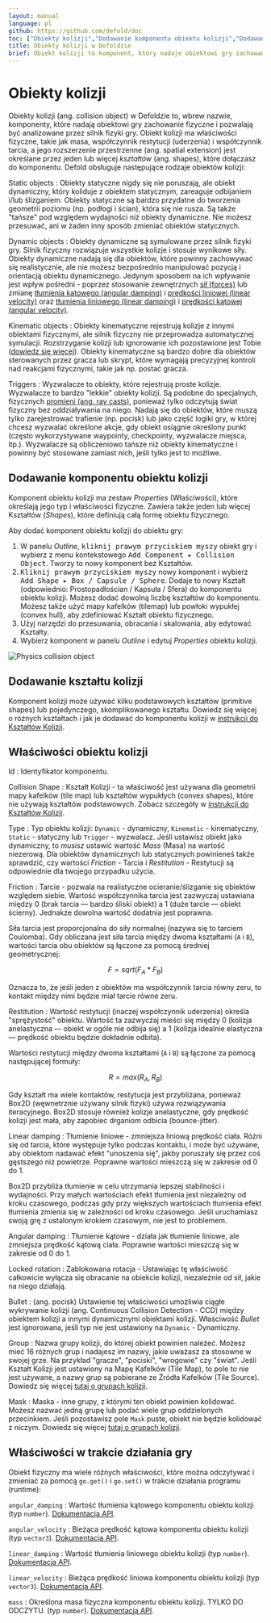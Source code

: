```yaml
---
layout: manual
language: pl
github: https://github.com/defold/doc
toc: ["Obiekty kolizji","Dodawanie komponentu obiektu kolizji","Dodawanie kształtu kolizji","Właściwości obiektu kolizji","Właściwości w trakcie działania gry"]
title: Obiekty kolizji w Defoldzie
brief: Obiekt kolizji to komponent, który nadaje obiektowi gry zachowanie fizyczne. Obiekt kolizji ma właściwości fizyczne i przestrzenną formę.
---
```


# Obiekty kolizji

Obiekty kolizji (ang. collision object) w Defoldzie to, wbrew nazwie, komponenty, które nadają obiektowi gry zachowanie fizyczne i pozwalają być analizowane przez silnik fizyki gry. Obiekt kolizji ma właściwości fizyczne, takie jak masa, współczynnik restytucji (uderzenia) i współczynnik tarcia, a jego rozszerzenie przestrzenne (ang. spatial extension) jest określane przez jeden lub więcej _kształtów_ (ang. shapes), które dołączasz do komponentu. Defold obsługuje następujące rodzaje obiektów kolizji:

Static objects
: Obiekty statyczne nigdy się nie poruszają, ale obiekt dynamiczny, który koliduje z obiektem statycznym, zareaguje odbijaniem i/lub ślizganiem. Obiekty statyczne są bardzo przydatne do tworzenia geometrii poziomu (np. podłogi i ścian), która się nie rusza. Są także "tańsze" pod względem wydajności niż obiekty dynamiczne. Nie możesz przesuwać, ani w żaden inny sposób zmieniać obiektów statycznych.

Dynamic objects
: Obiekty dynamiczne są symulowane przez silnik fizyki gry. Silnik fizyczny rozwiązuje wszystkie kolizje i stosuje wynikowe siły. Obiekty dynamiczne nadają się dla obiektów, które powinny zachowywać się realistycznie, ale nie możesz bezpośrednio manipulować pozycją i orientacją obiektu dynamicznego. Jedynym sposobem na ich wpływanie jest wpływ pośredni - poprzez stosowanie zewnętrznych [sił (forces)](/ref/physics/#apply_force) lub zmianę [tłumienia kątowego (angular damping)](/ref/stable/physics/#angular_damping) i [prędkości liniowej (linear velocity)](/ref/stable/physics/#linear_velocity) oraz [tłumienia liniowego (linear damping)](/ref/stable/physics/#linear_damping) i [prędkości kątowej (angular velocity)](/ref/stable/physics/#angular_velocity).

Kinematic objects
: Obiekty kinematyczne rejestrują kolizje z innymi obiektami fizycznymi, ale silnik fizyczny nie przeprowadza automatycznej symulacji. Rozstrzyganie kolizji lub ignorowanie ich pozostawione jest Tobie ([dowiedz się więcej](/pl/manuals/physics-resolving-collisions)). Obiekty kinematyczne są bardzo dobre dla obiektów sterowanych przez gracza lub skrypt, które wymagają precyzyjnej kontroli nad reakcjami fizycznymi, takie jak np. postać gracza.

Triggers
: Wyzwalacze to obiekty, które rejestrują proste kolizje. Wyzwalacze to bardzo "lekkie" obiekty kolizji. Są podobne do specjalnych, fizycznych [promieni (ang. ray casts)](/pl/manuals/physics-ray-casts), ponieważ tylko odczytują świat fizyczny bez oddziaływania na niego. Nadają się do obiektów, które muszą tylko zarejestrować trafienie (np. pocisk) lub jako część logiki gry, w której chcesz wyzwalać określone akcje, gdy obiekt osiągnie określony punkt (często wykorzystywane waypointy, checkpointy, wyzwalacze miejsca, itp.). Wyzwalacze są obliczeniowo tańsze niż obiekty kinematyczne i powinny być stosowane zamiast nich, jeśli tylko jest to możliwe.

## Dodawanie komponentu obiektu kolizji

Komponent obiektu kolizji ma zestaw *Properties* (Właściwości), które określają jego typ i właściwości fizyczne. Zawiera także jeden lub więcej Kształtów (*Shapes*), które definiują całą formę obiektu fizycznego.

Aby dodać komponent obiektu kolizji do obiektu gry:

1. W panelu *Outline*, <kbd>kliknij prawym przyciskiem myszy</kbd> obiekt gry i wybierz z menu kontekstowego <kbd>Add Component ▸ Collision Object</kbd>. Tworzy to nowy komponent bez Kształtów.
2. <kbd>Kliknij prawym przyciskiem myszy</kbd> nowy komponent i wybierz <kbd>Add Shape ▸ Box / Capsule / Sphere</kbd>. Dodaje to nowy Kształt (odpowiednio: Prostopadłościan / Kapsuła / Sfera) do komponentu obiektu kolizji. Możesz dodać dowolną liczbę kształtów do komponentu. Możesz także użyć mapy kafelków (tilemap) lub powłoki wypukłej (convex hull), aby zdefiniować Kształt obiektu fizycznego.
3. Użyj narzędzi do przesuwania, obracania i skalowania, aby edytować Kształty.
4. Wybierz komponent w panelu *Outline* i edytuj *Properties* obiektu kolizji.

![Physics collision object](/manuals/images/physics/collision_object.png)

## Dodawanie kształtu kolizji
Komponent kolizji może używać kilku podstawowych kształtów (primitive shapes) lub pojedynczego, skomplikowanego kształtu. Dowiedz się więcej o różnych kształtach i jak je dodawać do komponentu kolizji w [instrukcji do Kształtów Kolizji](/pl/manuals/physics-shapes).

## Właściwości obiektu kolizji

Id
: Identyfikator komponentu.

Collision Shape
: Kształt Kolizji - ta właściwość jest używana dla geometrii mapy kafelków (tile map) lub kształtów wypukłych (convex shapes), które nie używają kształtów podstawowych. Zobacz szczegóły w [instrukcji do Kształtów Kolizji](/pl/manuals/physics-shapes).

Type
: Typ obiektu kolizji: `Dynamic` - dynamiczny, `Kinematic` - kinematyczny, `Static` - statyczny lub `Trigger` - wyzwalacz. Jeśli ustawisz obiekt jako dynamiczny, to _musisz_ ustawić wartość *Mass* (Masa) na wartość niezerową. Dla obiektów dynamicznych lub statycznych powinieneś także sprawdzić, czy wartości *Friction* - Tarcia i *Restitution* - Restytucji są odpowiednie dla twojego przypadku użycia.

Friction
: Tarcie - pozwala na realistyczne ocieranie/ślizganie się obiektów względem siebie. Wartość współczynnika tarcia jest zazwyczaj ustawiana między 0 (brak tarcia — bardzo śliski obiekt) a 1 (duże tarcie — obiekt ścierny). Jednakże dowolna wartość dodatnia jest poprawna.

  Siła tarcia jest proporcjonalna do siły normalnej (nazywa się to tarciem Coulomba). Gdy obliczana jest siła tarcia między dwoma kształtami (`A` i `B`), wartości tarcia obu obiektów są łączone za pomocą średniej geometrycznej:

  $$
  F = sqrt( F_A * F_B )
  $$

  Oznacza to, że jeśli jeden z obiektów ma współczynnik tarcia równy zeru, to kontakt między nimi będzie miał tarcie równe zeru.

Restitution
: Wartość restytucji (inaczej współczynnik uderzenia) określa "sprężystość" obiektu. Wartość ta zazwyczaj mieści się między 0 (kolizja anelastyczna — obiekt w ogóle nie odbija się) a 1 (kolizja idealnie elastyczna — prędkość obiektu będzie dokładnie odbita).

  Wartości restytucji między dwoma kształtami (`A` i `B`) są łączone za pomocą następującej formuły:

  $$
  R = max( R_A, R_B )
  $$

  Gdy kształt ma wiele kontaktów, restytucja jest przybliżana, ponieważ Box2D (węwnetrznie używany silnik fizyki) używa rozwiązywania iteracyjnego. Box2D stosuje również kolizje anelastyczne, gdy prędkość kolizji jest mała, aby zapobiec drganiom odbicia (bounce-jitter).

Linear damping
: Tłumienie liniowe - zmniejsza liniową prędkość ciała. Różni się od tarcia, które występuje tylko podczas kontaktu, i może być używane, aby obiektom nadawać efekt "unoszenia się", jakby poruszały się przez coś gęstszego niż powietrze. Poprawne wartości mieszczą się w zakresie od 0 do 1.

  Box2D przybliża tłumienie w celu utrzymania lepszej stabilności i wydajności. Przy małych wartościach efekt tłumienia jest niezależny od kroku czasowego, podczas gdy przy większych wartościach tłumienia efekt tłumienia zmienia się w zależności od kroku czasowego. Jeśli uruchamiasz swoją grę z ustalonym krokiem czasowym, nie jest to problemem.

Angular damping
: Tłumienie kątowe - działa jak tłumienie liniowe, ale zmniejsza prędkość kątową ciała. Poprawne wartości mieszczą się w zakresie od 0 do 1.

Locked rotation
: Zablokowana rotacja - Ustawiając tę właściwość całkowicie wyłącza się obracanie na obiekcie kolizji, niezależnie od sił, jakie na niego działają.

Bullet
: (ang. pocisk) Ustawienie tej właściwości umożliwia ciągłe wykrywanie kolizji (ang. Continuous Collision Detection - CCD) między obiektem kolizji a innymi dynamicznymi obiektami kolizji. Właściwość *Bullet* jest ignorowana, jeśli typ nie jest ustawiony na `Dynamic` - Dynamiczny.

Group
: Nazwa grupy kolizji, do której obiekt powinien należeć. Możesz mieć 16 różnych grup i nadajesz im nazwy, jakie uważasz za stosowne w swojej grze. Na przykład "gracze", "pociski", "wrogowie" czy "świat". Jeśli Kształt Kolizji jest ustawiony na Mapę Kafelków (Tile Map), to pole to nie jest używane, a nazwy grup są pobierane ze Źródła Kafelków (Tile Source). Dowiedz się więcej [tutaj o grupach kolizji](/pl/manuals/physics-groups).

Mask
: Maska - inne grupy, z którymi ten obiekt powinien kolidować. Możesz nazwać jedną grupę lub podać wiele grup oddzielonych przecinkiem. Jeśli pozostawisz pole `Mask` puste, obiekt nie będzie kolidować z niczym. Dowiedz się więcej [tutaj o grupach kolizji](/pl/manuals/physics-groups).

## Właściwości w trakcie działania gry

Obiekt fizyczny ma wiele różnych właściwości, które można odczytywać i zmieniać za pomocą `go.get()` i `go.set()` w trakcie działania programu (runtime):

`angular_damping`
: Wartość tłumienia kątowego komponentu obiektu kolizji (typ `number`). [Dokumentacja API](/ref/physics/#angular_damping).

`angular_velocity`
: Bieżąca prędkość kątowa komponentu obiektu kolizji (typ `vector3`). [Dokumentacja API](/ref/physics/#angular_velocity).

`linear_damping`
: Wartość tłumienia liniowego obiektu kolizji (typ `number`). [Dokumentacja API](/ref/physics/#linear_damping).

`linear_velocity`
: Bieżąca prędkość liniowa komponentu obiektu kolizji (typ `vector3`). [Dokumentacja API](/ref/physics/#linear_velocity).

`mass`
: Określona masa fizyczna komponentu obiektu kolizji. TYLKO DO ODCZYTU. (typ `number`). [Dokumentacja API](/ref/physics/#mass).

